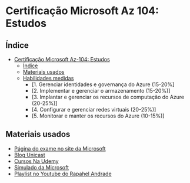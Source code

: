 # Certificação Microsoft Az 104: Estudos 
  
 ## Índice 
 - [Certificação Microsoft Az-104: Estudos](#certificação-microsoft-az-104-estudos) 
   - [Índice](#índice) 
   - [Materiais usados](#materiais-usados) 
   - [Habilidades medidas](#habilidades-medidas) 
     - [1. Gerenciar identidades e governança do Azure (15-20%] 
     - [2. Implementar e gerenciar o armazenamento (15-20%)]
     - [3. Implantar e gerenciar os recursos de computação do Azure (20-25%)] 
     - [4. Configurar e gerenciar redes virtuais (20-25%)]  
     - [5. Monitorar e manter os recursos do Azure (10-15%)]
  
 ## Materiais usados 
 - [Página do exame no site da Microsoft](https://learn.microsoft.com/pt-br/certifications/exams/az-104/) 
 - [Blog Unicast](https://unicast.com.br/) 
 - [Cursos Na Udemy](Udemy.com)
 - [Simulado da Microsoft](https://learn.microsoft.com/pt-br/certifications/exams/az-104/practice/assessment?assessment-type=practice&assessmentId=21)
 - [Playlist no Youtube do Rapahel Andrade](https://youtube.com/playlist?list=PLRDE_Sn9kWTMi2UtSc4TzAQnWUTWTqrrR) 
